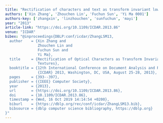 ```yaml
---
title: "Rectification of characters and text as transform invariant low-rank textures"
authors: ['Xin Zhang', 'Zhouchen Lin', 'Fuchun Sun', 'Yi Ma 0001']
authors-key: ['zhangxin', 'linzhouchen', 'sunfuchun', 'mayi']
year: "2013"
article-link: "https://doi.org/10.1109/ICDAR.2013.86"
venue: "ICDAR"
bibex: "@inproceedings{DBLP:conf/icdar/ZhangLSM13,
  author    = {Xin Zhang and
               Zhouchen Lin and
               Fuchun Sun and
               Yi Ma},
  title     = {Rectification of Optical Characters as Transform Invariant Low-Rank
               Textures},
  booktitle = {12th International Conference on Document Analysis and Recognition,
               {ICDAR} 2013, Washington, DC, USA, August 25-28, 2013},
  pages     = {393--397},
  publisher = {{IEEE} Computer Society},
  year      = {2013},
  url       = {https://doi.org/10.1109/ICDAR.2013.86},
  doi       = {10.1109/ICDAR.2013.86},
  timestamp = {Wed, 16 Oct 2019 14:14:54 +0200},
  biburl    = {https://dblp.org/rec/conf/icdar/ZhangLSM13.bib},
  bibsource = {dblp computer science bibliography, https://dblp.org}
}"
---
```

